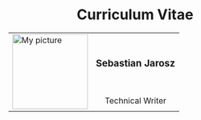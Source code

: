 <h1 align="center">Curriculum Vitae</h1>

<table align="center">
	<tbody>
		<tr>
			<td rowspan="2"><img src="https://user-images.githubusercontent.com/104561221/165721512-5251ee83-a616-46bf-a2c7-58ceb5ab7fcb.jpg" style="width: 150px;" alt="My picture"></td>
			<td align="center"><h3>Sebastian Jarosz</h3></td>
		</tr>
		<tr>
			<td align="center">Technical Writer</td>
		</tr>
	</tbody>
</table>
